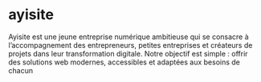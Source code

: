 # ayisite
Ayisite est une jeune entreprise numérique ambitieuse qui se consacre à l’accompagnement des entrepreneurs, petites entreprises et créateurs de projets dans leur transformation digitale.  Notre objectif est simple : offrir des solutions web modernes, accessibles et adaptées aux besoins de chacun
